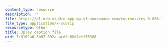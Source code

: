 ```yaml
---
content_type: resource
description: ''
file: https://ol-ocw-studio-app-qa.s3.amazonaws.com/courses/res-3-003-learn-to-build-your-own-videogame-with-the-unity-game-engine-and-microsoft-kinect-january-iap-2017/7c0162a63b87892aacd968d1eff55980_Zqi2n4oZgvk.srt
file_type: application/x-subrip
resourcetype: Other
title: 3play caption file
uid: 7c0162a6-3b87-892a-acd9-68d1eff55980
---
```

